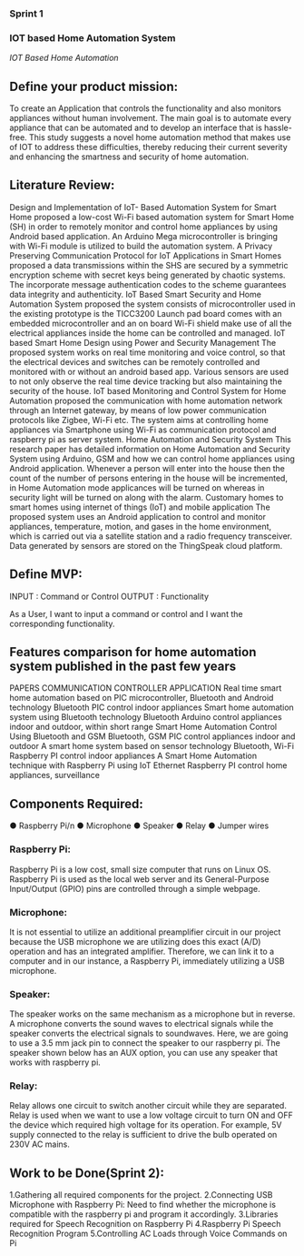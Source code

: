 ### Sprint 1
### IOT based Home Automation System

*IOT Based Home Automation*

## Define your product mission:
To create an Application that controls the functionality and also monitors appliances without human involvement. The main goal is to automate every appliance that can be automated and to develop an interface that is hassle-free. This study suggests a novel home automation method that makes use of IOT to address these difficulties, thereby reducing their current severity and enhancing the smartness and security of home automation.

 
## Literature Review:

Design and Implementation of IoT- Based Automation System for Smart Home		proposed a low-cost Wi-Fi based automation system for Smart Home (SH) in order to remotely monitor and control home appliances by using Android based application. An Arduino Mega microcontroller is bringing with Wi-Fi module is utilized to build the automation system.
A Privacy Preserving Communication Protocol for IoT Applications in Smart Homes		proposed a data transmissions within the SHS are secured by a symmetric encryption scheme with secret keys being generated by chaotic systems. The incorporate message authentication codes to the scheme guarantees data integrity and authenticity. 
IoT Based Smart Security and Home Automation System		proposed the system consists of microcontroller used in the existing prototype is the TICC3200 Launch pad board comes with an embedded microcontroller and an on board Wi-Fi shield make use of all the electrical appliances inside the home can be controlled and managed.
IoT based Smart Home Design using Power and Security Management		The proposed system works on real time monitoring and voice control, so that the electrical devices and switches can be remotely controlled and monitored with or without an android based app. Various sensors are used to not only observe the real time device tracking but also maintaining the security of the house.
IoT based Monitoring and Control System for Home Automation		proposed the communication with home automation network through an Internet gateway, by means of low power communication protocols like Zigbee, Wi-Fi etc. The system aims at controlling home appliances via Smartphone using Wi-Fi as communication protocol and raspberry pi as server system.
Home Automation and Security System		This research paper has detailed information on Home Automation and Security System using Arduino, GSM and how we can control home appliances using Android application. Whenever a person will enter into the house then the count of the number of persons entering in the house will be incremented, in Home Automation mode applicances will be turned on whereas in security light will be turned on along with the alarm.
Customary homes to smart homes using internet of things (IoT) and mobile application		The proposed system uses an Android application to control and monitor appliances, temperature, motion, and gases in the home environment, which is carried out via a satellite station and a radio frequency transceiver. Data generated by sensors are stored on the ThingSpeak cloud platform.


## Define MVP:
INPUT : Command or Control
OUTPUT : Functionality

As a User, I want to input a command or control and I want the corresponding functionality.


## Features comparison for home automation system published in the past few years

PAPERS	COMMUNICATION	CONTROLLER	APPLICATION
Real time smart home automation based on PIC microcontroller, Bluetooth and Android technology	Bluetooth	PIC	control indoor appliances
Smart home automation system using Bluetooth technology	Bluetooth	Arduino	control appliances indoor and outdoor, within short range
Smart Home Automation Control Using Bluetooth and GSM	Bluetooth, GSM	PIC	control appliances indoor and outdoor
 A smart home system based on sensor technology	Bluetooth, Wi-Fi	Raspberry PI	control indoor appliances
A Smart Home Automation technique with Raspberry Pi using IoT	Ethernet	Raspberry PI	control home appliances, surveillance



## Components Required:
●	Raspberry Pi/n
●	Microphone
●	Speaker
●	Relay 
●	Jumper wires

### Raspberry Pi:
Raspberry Pi is a low cost, small size computer that runs on Linux OS. Raspberry Pi is used as the local web server and its General-Purpose Input/Output (GPIO) pins are controlled through a simple webpage.

### Microphone:
It is not essential to utilize an additional preamplifier circuit in our project because the USB microphone we are utilizing does this exact (A/D) operation and has an integrated amplifier. Therefore, we can link it to a computer and in our instance, a Raspberry Pi, immediately utilizing a USB microphone.

### Speaker:
The speaker works on the same mechanism as a microphone but in reverse. A microphone converts the sound waves to electrical signals while the speaker converts the electrical signals to soundwaves. Here, we are going to use a 3.5 mm jack pin to connect the speaker to our raspberry pi. The speaker shown below has an AUX option, you can use any speaker that works with raspberry pi.

### Relay:
Relay allows one circuit to switch another circuit while they are separated. Relay is used when we want to use a low voltage circuit to turn ON and OFF the device which required high voltage for its operation. For example, 5V supply connected to the relay is sufficient to drive the bulb operated on 230V AC mains. 

## Work to be Done(Sprint 2):
1.Gathering all required components for the project.
2.Connecting USB Microphone with Raspberry Pi: Need to find whether the microphone is compatible with the raspberry pi and program it accordingly.
3.Libraries required for Speech Recognition on Raspberry Pi
4.Raspberry Pi Speech Recognition Program
5.Controlling AC Loads through Voice Commands on Pi







